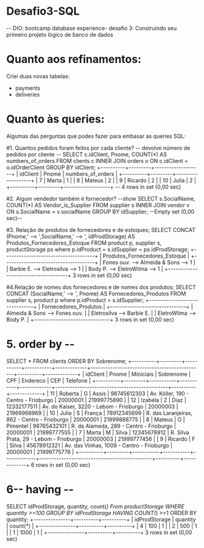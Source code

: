 # Desafio3-SQL
-- DIO: bootcamp database experience- desafio 3: Construindo seu primeiro projeto lógico de banco de dados

# Quanto aos refinamentos:
Criei duas novas tabelas:
- payments
- deliveries

# Quanto às queries:
Algumas das perguntas que podes fazer para embasar as queries SQL:

#1. Quantos pedidos foram feitos por cada cliente?
-- devolve número de pedidos por cliente --
SELECT c.idClient, Pnome, COUNT(*) AS numbers_of_orders FROM clients c INNER JOIN orders o ON c.idClient = o.idOrderClient
                    GROUP BY idClient;
+----------+---------+-------------------+
| idClient | Pnome   | numbers_of_orders |
+----------+---------+-------------------+
|        7 | Marta   |                 1 |
|        8 | Mateus  |                 2 |
|        9 | Ricardo |                 2 |
|       10 | Julia   |                 2 |
+----------+---------+-------------------+
-- 4 rows in set (0,00 sec)      

#2. Algum vendedor também é fornecedor? --show
SELECT s.SocialName, COUNT(*) AS Vendor_is_Supplier FROM supplier s INNER JOIN vendor v ON s.SocialName = v.socialName
                    GROUP BY idSupplier;
--Empty set (0,00 sec)--

#3. Relação de produtos de fornecedores e de estoques;
SELECT CONCAT (Pnome,' --> ',SocialName,' --> ', idProdStorage) AS Produtos_Fornecedores_Estoque FROM product p, supplier s, productStorage ps  where p.idProduct = s.idSupplier = ps.idProdStorage;
+-------------------------------------+
| Produtos_Fornecedores_Estoque       |
+-------------------------------------+
| Fones ouv. --> Almeida & Sons --> 1 |
| Barbie E. --> Eletrosilva --> 1     |
| Body P. --> EletroWilma --> 1       |
+-------------------------------------+
3 rows in set (0,00 sec)

#4.Relação de nomes dos fornecedores e de nomes dos produtos;
SELECT CONCAT (SocialName,' --> ', Pnome) AS Fornecedores_Produtos FROM supplier s, product p where p.idProduct = s.idSupplier;
+-------------------------------+
| Fornecedores_Produtos         |
+-------------------------------+
| Almeida & Sons --> Fones ouv. |
| Eletrosilva --> Barbie E.     |
| EletroWilma --> Body P.       |
+-------------------------------+
3 rows in set (0,00 sec)


# 5. order by --
SELECT * FROM clients
      ORDER BY Sobrenome;
+----------+---------+-----------+-----------+-------------+----------------------------------------------+----------+-------------+
| idClient | Pnome   | Miniciais | Sobrenome | CPF         | Endereco                                     | CEP      | Telefone    |
+----------+---------+-----------+-----------+-------------+----------------------------------------------+----------+-------------+
|       11 | Roberta | G         | Assis     | 98745612303 | Av. Köller, 190 - Centro - Frioburgo         | 20000001 | 21999775890 |
|       12 | Izabela | Z         | Diaz      | 12332177511 | Av. do Kaiser, 3220 - Lebom - Frioburgo      | 20000003 | 21969966969 |
|       10 | Julia   | S         | França    | 78912345699 | R. das Laranjeiras, 862 - Centro - Frioburgo | 20000001 | 21999888775 |
|        8 | Mateus  | O         | Pimentel  | 98765432101 | R. da Alameda, 289 - Centro - Frioburgo      | 20000001 | 21999777555 |
|        7 | Marta   | M         | Silva     | 12345678912 | R. Silva Prata, 29 - Lebom - Frioburgo       | 20000003 | 21999777456 |
|        9 | Ricardo | F         | Silva     | 45678912321 | Av. das Vinhas, 1009 - Centro - Frioburgo    | 20000001 | 21999775776 |
+----------+---------+-----------+-----------+-------------+----------------------------------------------+----------+-------------+
6 rows in set (0,00 sec)


# 6-- having --

SELECT idProdStorage, quantity, count(*)
      From productStorage
      WHERE quantity >=100
      GROUP BY idProdStorage
      HAVING COUNT(*) >=1
      ORDER BY quantity;
+---------------+----------+----------+
| idProdStorage | quantity | count(*) |
+---------------+----------+----------+
|             4 |      100 |        1 |
|             2 |      500 |        1 |
|             1 |     1000 |        1 |
+---------------+----------+----------+
3 rows in set (0,00 sec)
